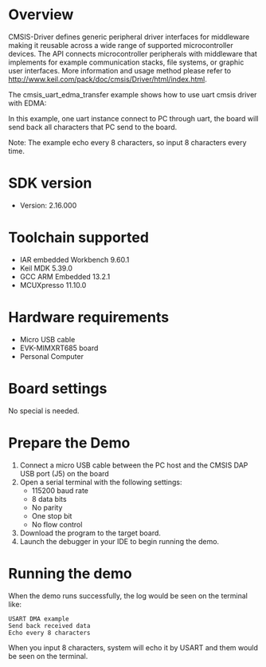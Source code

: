 Overview
========
CMSIS-Driver defines generic peripheral driver interfaces for middleware making it reusable across a wide 
range of supported microcontroller devices. The API connects microcontroller peripherals with middleware 
that implements for example communication stacks, file systems, or graphic user interfaces. 
More information and usage method please refer to http://www.keil.com/pack/doc/cmsis/Driver/html/index.html.

The cmsis_uart_edma_transfer example shows how to use uart cmsis  driver with EDMA:

In this example, one uart instance connect to PC through uart, the board will
send back all characters that PC send to the board.

Note: The example echo every 8 characters, so input 8 characters every time.

SDK version
===========
- Version: 2.16.000

Toolchain supported
===================
- IAR embedded Workbench  9.60.1
- Keil MDK  5.39.0
- GCC ARM Embedded  13.2.1
- MCUXpresso  11.10.0

Hardware requirements
=====================
- Micro USB cable
- EVK-MIMXRT685 board
- Personal Computer

Board settings
==============
No special is needed.

Prepare the Demo
================
1.  Connect a micro USB cable between the PC host and the CMSIS DAP USB port (J5) on the board
2.  Open a serial terminal with the following settings:
    - 115200 baud rate
    - 8 data bits
    - No parity
    - One stop bit
    - No flow control
3.  Download the program to the target board.
4.  Launch the debugger in your IDE to begin running the demo.

Running the demo
================
When the demo runs successfully, the log would be seen on the terminal like:

~~~~~~~~~~~~~~~~~~~~~~~~~~~~~~
USART DMA example
Send back received data
Echo every 8 characters
~~~~~~~~~~~~~~~~~~~~~~~~~~~~~~

When you input 8 characters, system will echo it by USART and them would be seen on the terminal.
